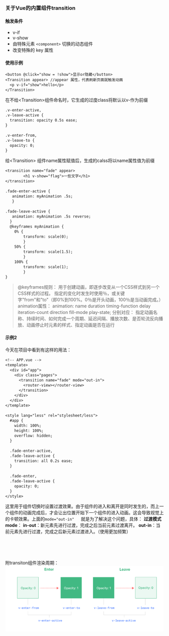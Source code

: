 ### 关于Vue的内置组件transition
#### 触发条件
+ v-if
+ v-show
+ 由特殊元素 ```<component>``` 切换的动态组件
+ 改变特殊的 key 属性
#### 使用示例
```
<button @click="show = !show">显示or隐藏</button>
<Transition appear> //appear 属性，代表刷新页面就触发动画
  <p v-if="show">hello</p>
</Transition>
```
在不给\<Transition>组件命名时，它生成的过度class将默认以v-作为前缀
```
.v-enter-active,
.v-leave-active {
  transition: opacity 0.5s ease;
}

.v-enter-from,
.v-leave-to {
  opacity: 0;
}
```
给\<Transition> 组件name属性赋值后，生成的calss将以name属性值为前缀
```
<transition name="fade" appear>
        <h1 v-show="flag">一些文字</h1>
</transition>

.fade-enter-active {
   animation: myAnimation .5s; 
   }
 
.fade-leave-active {
   animation: myAnimation .5s reverse;
  }
  @keyframes myAnimation {
    0% {
        transform: scale(0);
        }
    50% {
        transform: scale(1.5);
        }
    100% {
        transform: scale(1);
        }
}

```
>@keyframes规则：
用于创建动画，即逐步改变从一个CSS样式到另一个CSS样式的过程。 指定的变化时发生时使用％，或关键字"from"和"to"（即0%到100%。0％是开头动画，100％是当动画完成。）
animation属性：
animation: name duration timing-function delay iteration-count direction fill-mode play-state;
分别对应：
指定动画名称、持续时间、如何完成一个周期、延迟间隔、播放次数、是否轮流反向播放、动画停止时元素的样式、指定动画是否在运行

#### 示例2
今天在项目中看到有这样的用法：
```
<!-- APP.vue -->
<template>
  <div id="app">
    <div class="pages">
      <transition name="fade" mode="out-in">
        <router-view></router-view>
      </transition>
    </div>
  </div>
</template>

<style lang="less" rel="stylesheet/less">
  #app {
    width: 100%;
    height: 100%;
    overflow: hidden;
  }

  .fade-enter-active,
  .fade-leave-active {
    transition: all 0.2s ease;
  }

  .fade-enter,
  .fade-leave-active {
    opacity: 0;
  }
</style>

```
这里用于组件切换时设置过渡效果。由于组件的进入和离开是同时发生的，而上一个组件的动画完成后，才会让出位置开始下一个组件的进入动画。这会导致视觉上的卡顿效果。上面的`mode="out-in"   `就是为了解决这个问题，具体：
**过渡模式mode**：
**in-out**：新元素先进行过渡，完成之后当前元素过渡离开。
**out-in**：当前元素先进行过渡，完成之后新元素过渡进入。（使用更加频繁）

<br/>
<br/><br/>

附transiton组件渲染周期：
<img src="../pictures/02.png">